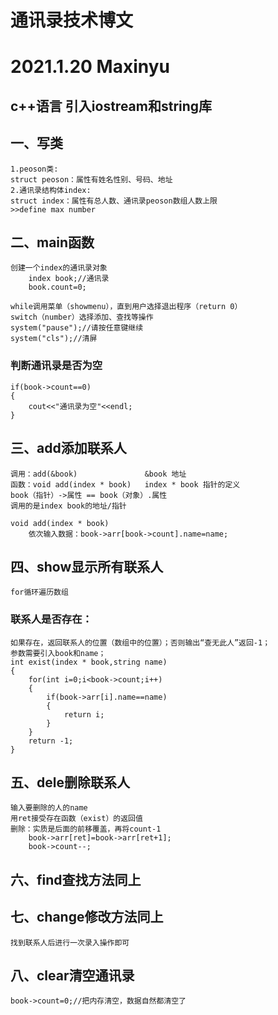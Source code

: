 # 通讯录技术博文
# 2021.1.20	Maxinyu

## c++语言 引入iostream和string库

## 一、写类
	1.peoson类:
	struct peoson：属性有姓名性别、号码、地址
	2.通讯录结构体index:
	struct index：属性有总人数、通讯录peoson数组人数上限
	>>define max number

## 二、main函数
	创建一个index的通讯录对象
		index book;//通讯录
		book.count=0;

	while调用菜单（showmenu），直到用户选择退出程序（return 0）
	switch（number）选择添加、查找等操作
	system("pause");//请按任意键继续
	system("cls");//清屏

### 判断通讯录是否为空
	if(book->count==0)
	{
		cout<<"通讯录为空"<<endl;
	}

## 三、add添加联系人
	调用：add(&book)				&book 地址
	函数：void add(index * book)	index * book 指针的定义
	book（指针）->属性 == book（对象）.属性
	调用的是index book的地址/指针

	void add(index * book)
		依次输入数据：book->arr[book->count].name=name;

## 四、show显示所有联系人
	for循环遍历数组

### 联系人是否存在：
	如果存在，返回联系人的位置（数组中的位置）；否则输出“查无此人”返回-1；
	参数需要引入book和name；
	int exist(index * book,string name)
	{
		for(int i=0;i<book->count;i++)
		{
			if(book->arr[i].name==name)
			{
				return i;
			}
		}
		return -1;
	}

## 五、dele删除联系人
	输入要删除的人的name
	用ret接受存在函数（exist）的返回值
	删除：实质是后面的前移覆盖，再将count-1
		book->arr[ret]=book->arr[ret+1];
		book->count--;

## 六、find查找方法同上

## 七、change修改方法同上
	找到联系人后进行一次录入操作即可

## 八、clear清空通讯录
	book->count=0;//把内存清空，数据自然都清空了




